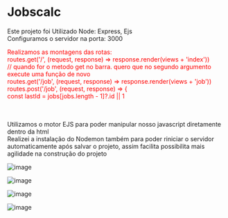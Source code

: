 # Jobscalc

Este projeto foi Utilizado Node: Express, Ejs
</br>
Configuramos o servidor na porta: 3000
</br>

<p style="color:red;">
Realizamos as montagens das rotas:</br>
routes.get('/', (request, response) => response.render(views + 'index'))</br>
// quando for o metodo get no barra. quero que no segundo argumento execute uma função de novo</br>
routes.get('/job', (request, response) => response.render(views + 'job'))</br>
routes.post('/job', (request, response) => {</br>
  const lastId = jobs[jobs.length - 1]?.id || 1</br>
   </p>
  </br>
  </br>
  Utilizamos o motor EJS para poder manipular nosso javascript diretamente dentro da html
  </br>
  Realizei a instalação do Nodemon também para poder riniciar o servidor automaticamente após salvar o projeto, assim facilita possibilita mais agilidade na construção do projeto
  
  
  
  
  
![image](https://user-images.githubusercontent.com/37475590/163690597-5e299b11-6d58-43c6-a120-feed6ae6363c.png)

  
![image](https://user-images.githubusercontent.com/37475590/163690607-ee33a918-bd80-45cd-8dcb-9dfde332cf8e.png)


![image](https://user-images.githubusercontent.com/37475590/163690626-f1f12dac-6359-4e66-b8d5-2aaac7b40486.png)



![image](https://user-images.githubusercontent.com/37475590/163690649-4fd565ce-4bd1-438d-95ef-061169446b5e.png)
